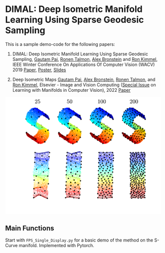 # DIMAL: Deep Isometric Manifold Learning Using Sparse Geodesic Sampling

This is a sample demo-code for the following papers:

1. DIMAL: Deep Isometric Manifold Learning Using Sparse Geodesic Sampling, [Gautam Pai](https://sites.google.com/view/paigautam/home), [Ronen Talmon](https://ronentalmon.com/), [Alex Bronstein](https://bron.cs.technion.ac.il/) and [Ron Kimmel](https://www.cs.technion.ac.il/~ron/),  IEEE Winter Conference On Applications Of Computer Vision (WACV) 2019 [Paper](https://arxiv.org/pdf/1711.06011.pdf), [Poster](https://drive.google.com/file/d/1dS__6i5QTF6mwR-07UvgzYqy-rz4awqx/view), [Slides](https://drive.google.com/file/d/1qqfyWL2QDUdeGH5X1HAqcZ5yQ_7sasex/view)

2. Deep Isometric Maps  [Gautam Pai](https://sites.google.com/view/paigautam/home), [Alex Bronstein](https://bron.cs.technion.ac.il/), [Ronen Talmon](https://ronentalmon.com/), and [Ron Kimmel](https://www.cs.technion.ac.il/~ron/), Elsevier - Image and Vision Computing ([Special Issue](https://www.sciencedirect.com/journal/image-and-vision-computing/special-issue/10NN8F4S54H) on Learning with Manifolds in Computer Vision), 2022  [Paper](https://www.sciencedirect.com/science/article/pii/S0262885622000907)

<img src="Figures/S_Curve_FPS.png" width="500">

## Main Functions
Start with ```FPS_Single_Display.py``` for a basic demo of the method on the S-Curve manifold. Implemented with Pytorch. 
